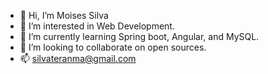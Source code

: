 - 👋 Hi, I’m Moises Silva
- 👀 I’m interested in Web Development.
- 🌱 I’m currently learning Spring boot, Angular, and MySQL.
- 💞️ I’m looking to collaborate on open sources.
- 📫 silvateranma@gmail.com

<!---
knitaxd/knitaxd is a ✨ special ✨ repository because its `README.md` (this file) appears on your GitHub profile.
You can click the Preview link to take a look at your changes.
--->
